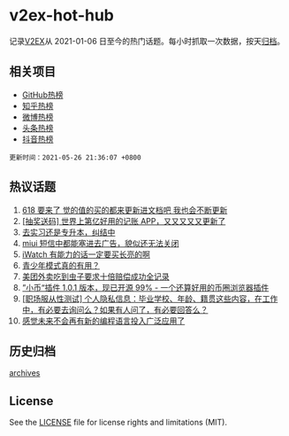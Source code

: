 # v2ex-hot-hub

 记录[V2EX](https://www.v2ex.com/)从 2021-01-06 日至今的热门话题。每小时抓取一次数据，按天[归档](archives)。
 
 ## 相关项目

- [GitHub热榜](https://github.com/snaildev/github-hot-hub)
- [知乎热榜](https://github.com/snaildev/zhihu-hot-hub)
- [微博热榜](https://github.com/snaildev/weibo-hot-hub)
- [头条热榜](https://github.com/snaildev/toutiao-hot-hub)
- [抖音热榜](https://github.com/snaildev/douyin-hot-hub)


 `更新时间：2021-05-26 21:36:07 +0800`

## 热议话题

1. [618 要来了 觉的值的买的都来更新进文档吧 我也会不断更新](https://www.v2ex.com/t/779230)
1. [[抽奖送码] 世界上第亿好用的记账 APP，又又又又又更新了](https://www.v2ex.com/t/779316)
1. [去实习还是专升本，纠结中](https://www.v2ex.com/t/779282)
1. [miui 短信中都能塞进去广告，貌似还无法关闭](https://www.v2ex.com/t/779241)
1. [iWatch 有能力的话一定要买长亮的啊](https://www.v2ex.com/t/779225)
1. [青少年模式真的有用？](https://www.v2ex.com/t/779330)
1. [美团外卖吃到虫子要求十倍赔偿成功全记录](https://www.v2ex.com/t/779233)
1. [”小币“插件 1.0.1 版本，现已开源 99% - 一个还算好用的币圈浏览器插件](https://www.v2ex.com/t/779238)
1. [[职场服从性测试] 个人隐私信息：毕业学校、年龄、籍贯这些内容，在工作中，有必要去询问么？如果有人问了，有必要回答么？](https://www.v2ex.com/t/779300)
1. [感觉未来不会再有新的编程语言投入广泛应用了](https://www.v2ex.com/t/779322)

## 历史归档

[archives](archives)

## License

See the [LICENSE](LICENSE) file for license rights and limitations (MIT).
